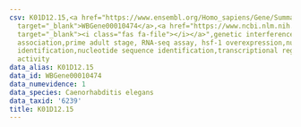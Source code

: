 ```yaml
---
csv: K01D12.15,<a href="https://www.ensembl.org/Homo_sapiens/Gene/Summary?db=core;g=WBGene00010474"
  target="_blank">WBGene00010474</a>,<a href="https://www.ncbi.nlm.nih.gov/pubmed/30894454"
  target="_blank"><i class="fas fa-file"></i></a>",genetic interference,functional
  association,prime adult stage, RNA-seq assay, hsf-1 overexpression,nucleotide sequence
  identification,nucleotide sequence identification,transcriptional regulation,up-regulates
  activity
data_alias: K01D12.15
data_id: WBGene00010474
data_numevidence: 1
data_species: Caenorhabditis elegans
data_taxid: '6239'
title: K01D12.15
---
```

